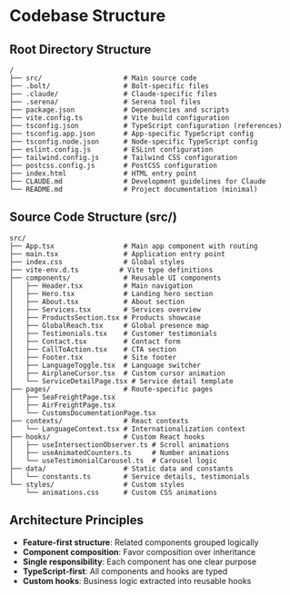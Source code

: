 # Codebase Structure

## Root Directory Structure
```
/
├── src/                    # Main source code
├── .bolt/                  # Bolt-specific files
├── .claude/                # Claude-specific files  
├── .serena/                # Serena tool files
├── package.json            # Dependencies and scripts
├── vite.config.ts          # Vite build configuration
├── tsconfig.json           # TypeScript configuration (references)
├── tsconfig.app.json       # App-specific TypeScript config
├── tsconfig.node.json      # Node-specific TypeScript config
├── eslint.config.js        # ESLint configuration
├── tailwind.config.js      # Tailwind CSS configuration
├── postcss.config.js       # PostCSS configuration
├── index.html              # HTML entry point
├── CLAUDE.md               # Development guidelines for Claude
└── README.md               # Project documentation (minimal)
```

## Source Code Structure (src/)
```
src/
├── App.tsx                 # Main app component with routing
├── main.tsx                # Application entry point
├── index.css               # Global styles
├── vite-env.d.ts          # Vite type definitions
├── components/             # Reusable UI components
│   ├── Header.tsx          # Main navigation
│   ├── Hero.tsx            # Landing hero section
│   ├── About.tsx           # About section
│   ├── Services.tsx        # Services overview
│   ├── ProductsSection.tsx # Products showcase
│   ├── GlobalReach.tsx     # Global presence map
│   ├── Testimonials.tsx    # Customer testimonials
│   ├── Contact.tsx         # Contact form
│   ├── CallToAction.tsx    # CTA section
│   ├── Footer.tsx          # Site footer
│   ├── LanguageToggle.tsx  # Language switcher
│   ├── AirplaneCursor.tsx  # Custom cursor animation
│   └── ServiceDetailPage.tsx # Service detail template
├── pages/                  # Route-specific pages
│   ├── SeaFreightPage.tsx
│   ├── AirFreightPage.tsx
│   └── CustomsDocumentationPage.tsx
├── contexts/               # React contexts
│   └── LanguageContext.tsx # Internationalization context
├── hooks/                  # Custom React hooks
│   ├── useIntersectionObserver.ts # Scroll animations
│   ├── useAnimatedCounters.ts     # Number animations
│   └── useTestimonialCarousel.ts  # Carousel logic
├── data/                   # Static data and constants
│   └── constants.ts        # Service details, testimonials
└── styles/                 # Custom styles
    └── animations.css      # Custom CSS animations
```

## Architecture Principles
- **Feature-first structure**: Related components grouped logically
- **Component composition**: Favor composition over inheritance
- **Single responsibility**: Each component has one clear purpose
- **TypeScript-first**: All components and hooks are typed
- **Custom hooks**: Business logic extracted into reusable hooks